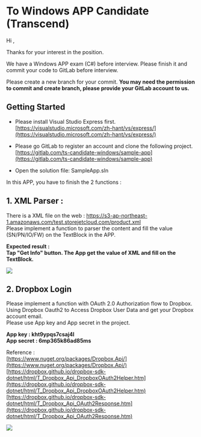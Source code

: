 <a name="To-Windows-APP-Candidate"></a>

# To Windows APP Candidate (Transcend)

Hi ,

Thanks for your interest in the position.  

We have a Windows APP exam (C#) before interview. Please finish it and commit your code to GitLab before interview. 

Please create a new branch for your commit. **You may need the permission to commit and create branch, please provide your GitLab account to us.**

<a name="Getting-Started"></a>

## Getting Started

- Please install Visual Studio Express first.  
[https://visualstudio.microsoft.com/zh-hant/vs/express/](https://visualstudio.microsoft.com/zh-hant/vs/express/)

- Please go GitLab to register an account and clone the following project.  
[https://gitlab.com/ts-candidate-windows/sample-app](https://gitlab.com/ts-candidate-windows/sample-app)

- Open the solution file: SampleApp.sln

In this APP, you have to finish the 2 functions :

<a name="1-XML-Parser-"></a>

## 1\. XML Parser :

There is a XML file on the web : https://s3-ap-northeast-1.amazonaws.com/test.storejetcloud.com/product.xml  
Please implement a function to parser the content and fill the value (SN/PN/IO/FW) on the TextBlock in the APP.

**Expected result :  
Tap "Get Info" button. The App get the value of XML and fill on the TextBlock.**

![](https://s3-ap-northeast-1.amazonaws.com/test.storejetcloud.com/ex1.png)

## 2\. Dropbox Login

Please implement a function with OAuth 2.0 Authorization flow to Dropbox.  
Using Dropbox Oauth2 to Access Dropbox User Data and get your Dropbox account email.  
Please use App key and App secret in the project.

**App key : kht9ypqs7csaj4l**  
**App secret : 6mp365k86ad85ms**

Reference :  
[https://www.nuget.org/packages/Dropbox.Api/](https://www.nuget.org/packages/Dropbox.Api/)  
[https://dropbox.github.io/dropbox-sdk-dotnet/html/T_Dropbox_Api_DropboxOAuth2Helper.htm](https://dropbox.github.io/dropbox-sdk-dotnet/html/T_Dropbox_Api_DropboxOAuth2Helper.htm)  
[https://dropbox.github.io/dropbox-sdk-dotnet/html/T_Dropbox_Api_OAuth2Response.htm](https://dropbox.github.io/dropbox-sdk-dotnet/html/T_Dropbox_Api_OAuth2Response.htm)

![](https://s3-ap-northeast-1.amazonaws.com/test.storejetcloud.com/ex4.png)